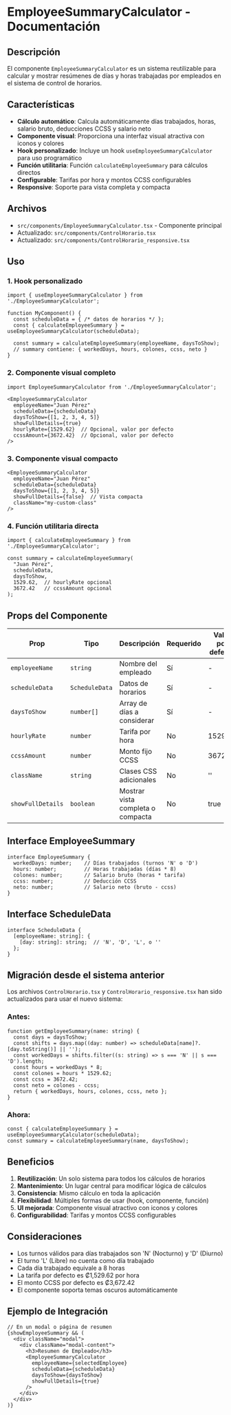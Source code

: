 # EmployeeSummaryCalculator - Documentación

## Descripción

El componente `EmployeeSummaryCalculator` es un sistema reutilizable para calcular y mostrar resúmenes de días y horas trabajadas por empleados en el sistema de control de horarios.

## Características

- **Cálculo automático**: Calcula automáticamente días trabajados, horas, salario bruto, deducciones CCSS y salario neto
- **Componente visual**: Proporciona una interfaz visual atractiva con iconos y colores
- **Hook personalizado**: Incluye un hook `useEmployeeSummaryCalculator` para uso programático
- **Función utilitaria**: Función `calculateEmployeeSummary` para cálculos directos
- **Configurable**: Tarifas por hora y montos CCSS configurables
- **Responsive**: Soporte para vista completa y compacta

## Archivos

- `src/components/EmployeeSummaryCalculator.tsx` - Componente principal
- Actualizado: `src/components/ControlHorario.tsx`
- Actualizado: `src/components/ControlHorario_responsive.tsx`

## Uso

### 1. Hook personalizado

```tsx
import { useEmployeeSummaryCalculator } from './EmployeeSummaryCalculator';

function MyComponent() {
  const scheduleData = { /* datos de horarios */ };
  const { calculateEmployeeSummary } = useEmployeeSummaryCalculator(scheduleData);
  
  const summary = calculateEmployeeSummary(employeeName, daysToShow);
  // summary contiene: { workedDays, hours, colones, ccss, neto }
}
```

### 2. Componente visual completo

```tsx
import EmployeeSummaryCalculator from './EmployeeSummaryCalculator';

<EmployeeSummaryCalculator
  employeeName="Juan Pérez"
  scheduleData={scheduleData}
  daysToShow={[1, 2, 3, 4, 5]}
  showFullDetails={true}
  hourlyRate={1529.62}  // Opcional, valor por defecto
  ccssAmount={3672.42}  // Opcional, valor por defecto
/>
```

### 3. Componente visual compacto

```tsx
<EmployeeSummaryCalculator
  employeeName="Juan Pérez"
  scheduleData={scheduleData}
  daysToShow={[1, 2, 3, 4, 5]}
  showFullDetails={false}  // Vista compacta
  className="my-custom-class"
/>
```

### 4. Función utilitaria directa

```tsx
import { calculateEmployeeSummary } from './EmployeeSummaryCalculator';

const summary = calculateEmployeeSummary(
  "Juan Pérez",
  scheduleData,
  daysToShow,
  1529.62,  // hourlyRate opcional
  3672.42   // ccssAmount opcional
);
```

## Props del Componente

| Prop | Tipo | Descripción | Requerido | Valor por defecto |
|------|------|-------------|-----------|-------------------|
| `employeeName` | `string` | Nombre del empleado | Sí | - |
| `scheduleData` | `ScheduleData` | Datos de horarios | Sí | - |
| `daysToShow` | `number[]` | Array de días a considerar | Sí | - |
| `hourlyRate` | `number` | Tarifa por hora | No | 1529.62 |
| `ccssAmount` | `number` | Monto fijo CCSS | No | 3672.42 |
| `className` | `string` | Clases CSS adicionales | No | '' |
| `showFullDetails` | `boolean` | Mostrar vista completa o compacta | No | true |

## Interface EmployeeSummary

```tsx
interface EmployeeSummary {
  workedDays: number;    // Días trabajados (turnos 'N' o 'D')
  hours: number;         // Horas trabajadas (días * 8)
  colones: number;       // Salario bruto (horas * tarifa)
  ccss: number;          // Deducción CCSS
  neto: number;          // Salario neto (bruto - ccss)
}
```

## Interface ScheduleData

```tsx
interface ScheduleData {
  [employeeName: string]: {
    [day: string]: string;  // 'N', 'D', 'L', o ''
  };
}
```

## Migración desde el sistema anterior

Los archivos `ControlHorario.tsx` y `ControlHorario_responsive.tsx` han sido actualizados para usar el nuevo sistema:

### Antes:
```tsx
function getEmployeeSummary(name: string) {
  const days = daysToShow;
  const shifts = days.map((day: number) => scheduleData[name]?.[day.toString()] || '');
  const workedDays = shifts.filter((s: string) => s === 'N' || s === 'D').length;
  const hours = workedDays * 8;
  const colones = hours * 1529.62;
  const ccss = 3672.42;
  const neto = colones - ccss;
  return { workedDays, hours, colones, ccss, neto };
}
```

### Ahora:
```tsx
const { calculateEmployeeSummary } = useEmployeeSummaryCalculator(scheduleData);
const summary = calculateEmployeeSummary(name, daysToShow);
```

## Beneficios

1. **Reutilización**: Un solo sistema para todos los cálculos de horarios
2. **Mantenimiento**: Un lugar central para modificar lógica de cálculos
3. **Consistencia**: Mismo cálculo en toda la aplicación
4. **Flexibilidad**: Múltiples formas de usar (hook, componente, función)
5. **UI mejorada**: Componente visual atractivo con iconos y colores
6. **Configurabilidad**: Tarifas y montos CCSS configurables

## Consideraciones

- Los turnos válidos para días trabajados son 'N' (Nocturno) y 'D' (Diurno)
- El turno 'L' (Libre) no cuenta como día trabajado
- Cada día trabajado equivale a 8 horas
- La tarifa por defecto es ₡1,529.62 por hora
- El monto CCSS por defecto es ₡3,672.42
- El componente soporta temas oscuros automáticamente

## Ejemplo de Integración

```tsx
// En un modal o página de resumen
{showEmployeeSummary && (
  <div className="modal">
    <div className="modal-content">
      <h3>Resumen de Empleado</h3>
      <EmployeeSummaryCalculator
        employeeName={selectedEmployee}
        scheduleData={scheduleData}
        daysToShow={daysToShow}
        showFullDetails={true}
      />
    </div>
  </div>
)}
```
